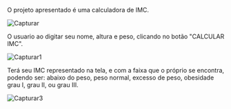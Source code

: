 O projeto apresentado é uma calculadora de IMC.

![Capturar](https://user-images.githubusercontent.com/111713549/228215561-b578e07c-871e-4e28-acdd-eb5465a95c49.PNG)

O usuario ao digitar seu nome, altura e peso, clicando no botão "CALCULAR IMC".

![Capturar1](https://user-images.githubusercontent.com/111713549/228215641-f708cb0a-2886-44bc-beca-418358f90f2b.PNG)

Terá seu IMC representado na tela, e com a faixa que o próprio se encontra, podendo ser: abaixo do peso, peso normal, excesso de peso, obesidade grau I, grau II, ou grau III.

![Capturar3](https://user-images.githubusercontent.com/111713549/228219203-bc9db947-1c56-4e44-9d3f-4cf8ada70c60.PNG)
